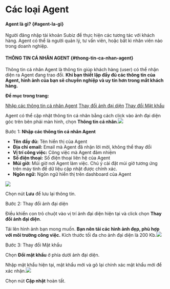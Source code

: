 # Các loại Agent

#### Agent là gì? {#agent-la-gi}

Người đăng nhập tài khoản Subiz để thực hiện các tương tác với khách hàng. Agent có thể là người quản lý, tư vấn viên, hoặc bất kì nhân viên nào trong doanh nghiệp.

#### THÔNG TIN CÁ NHÂN AGENT {#thong-tin-ca-nhan-agent}

Thông tin cá nhân Agent là thông tin giúp khách hàng \(user\) có thể nhận diện ra Agent đang trao đổi. **Khi bạn thiết lập đầy đủ các thông tin của Agent, hình ảnh của bạn sẽ chuyên nghiệp và uy tín hơn trong mắt khách hàng.**

**Đề mục trong trang:**

​[Nhập các thông tin cá nhân Agent](https://docv4.subiz.com/cai-dat-cho-agent/#Agentinfo) [Thay đổi ảnh đại diện](https://docv4.subiz.com/cai-dat-cho-agent/#imagechanging) [Thay đổi Mật khẩu](https://docv4.subiz.com/cai-dat-cho-agent/#passwordchanging)​

Agent có thể cập nhật thông tin cá nhân bằng cách click vào ảnh đại diện góc trên bên phải màn hình, chọn **Thông tin cá nhân**.![](https://docv4.subiz.com/wp-content/uploads/2018/02/th%C3%B4ng-tin-c%C3%A1-nh%C3%A2n.png)

Bước 1: **Nhập các thông tin cá nhân Agent**

* **Tên** **đầy đủ:** Tên hiển thị của Agent
* **Địa chỉ email:** Email mà Agent đã nhận lời mời, không thể thay đổi
* **Vị trí công việc:** Công việc mà Agent đảm nhiệm
* **Số điện thoại:** Số điện thoại liên hệ của Agent
* **Múi giờ:** Múi giờ nơi Agent làm việc. Chú ý cài đặt múi giờ tương ứng trên máy tính để dữ liệu cập nhật được chính xác.
* **Ngôn ngữ:** Ngôn ngữ hiển thị trên dashboard của Agent

![](http://docv4.subiz.com/wp-content/uploads/2018/01/Agent-info.png)

Chọn nút **Lưu** để lưu lại thông tin.

Bước 2: Thay đổi ảnh đại diện

Điều khiển con trỏ chuột vào vị trí ảnh đại diện hiện tại và click chọn **Thay đổi ảnh đại diện**.

Tải lên hình ảnh bạn mong muốn. **Bạn nên tải các hình ảnh đẹp, phù hợp với môi trường công việc.** Kích thước tối đa cho ảnh đại diện là 200 Kb.![](https://docv4.subiz.com/wp-content/uploads/2018/02/ava-and-password.png)

Bước 3: Thay đổi Mật khẩu

Chọn **Đổi mật khẩu** ở phía dưới ảnh đại diện.

Nhập mật khẩu hiện tại, mật khẩu mới và gõ lại chính xác mật khẩu mới để xác nhận.![](http://docv4.subiz.com/wp-content/uploads/2018/01/change-password.png)

Chọn nút **Cập nhật** hoàn tất.

